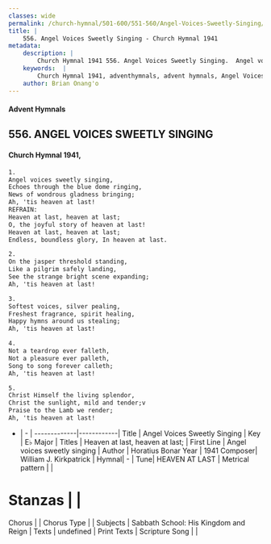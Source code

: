 ```yaml
---
classes: wide
permalink: /church-hymnal/501-600/551-560/Angel-Voices-Sweetly-Singing/
title: |
    556. Angel Voices Sweetly Singing - Church Hymnal 1941
metadata:
    description: |
        Church Hymnal 1941 556. Angel Voices Sweetly Singing.  Angel voices sweetly singing,  Echoes through the blue dome ringing,  News of wondrous gladness bringing;  Ah, 'tis heaven at last!  
    keywords:  |
        Church Hymnal 1941, adventhymnals, advent hymnals, Angel Voices Sweetly Singing, Angel voices sweetly singing. Heaven at last, heaven at last; 
    author: Brian Onang'o
---
```


#### Advent Hymnals
## 556. ANGEL VOICES SWEETLY SINGING
####  Church Hymnal 1941,

```txt
1.
Angel voices sweetly singing, 
Echoes through the blue dome ringing, 
News of wondrous gladness bringing; 
Ah, 'tis heaven at last! 
REFRAIN:
Heaven at last, heaven at last; 
O, the joyful story of heaven at last! 
Heaven at last, heaven at last; 
Endless, boundless glory, In heaven at last. 

2.
On the jasper threshold standing, 
Like a pilgrim safely landing, 
See the strange bright scene expanding; 
Ah, 'tis heaven at last! 

3.
Softest voices, silver pealing, 
Freshest fragrance, spirit healing, 
Happy hymns around us stealing; 
Ah, 'tis heaven at last! 

4.
Not a teardrop ever falleth, 
Not a pleasure ever palleth, 
Song to song forever calleth; 
Ah, 'tis heaven at last! 

5.
Christ Himself the living splendor, 
Christ the sunlight, mild and tender;v 
Praise to the Lamb we render; 
Ah, 'tis heaven at last!

```

- |   -  |
-------------|------------|
Title | Angel Voices Sweetly Singing |
Key | E♭ Major |
Titles | Heaven at last, heaven at last;  |
First Line | Angel voices sweetly singing |
Author | Horatius Bonar
Year | 1941
Composer| William J. Kirkpatrick |
Hymnal|  - |
Tune| HEAVEN AT LAST |
Metrical pattern | |
# Stanzas |  |
Chorus |  |
Chorus Type |  |
Subjects | Sabbath School: His Kingdom and Reign |
Texts | undefined |
Print Texts | 
Scripture Song |  |
    
